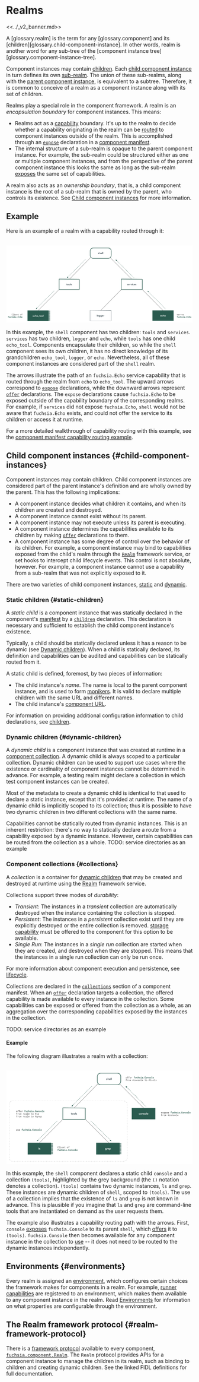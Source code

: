 # Realms

<<../_v2_banner.md>>

A [glossary.realm] is the term for any [glossary.component] and its
[children][glossary.child-component-instance]. In other words, realm is another
word for any sub-tree of the
[component instance tree][glossary.component-instance-tree].

Component instances may contain [children](#child-component-instances). Each
[child component instance](glossary#child-component-instance) in turn
defines its own [sub-realm](glossary#sub-realm). The union of these
sub-realms, along with the
[parent component instance](glossary#parent-component-instance), is
equivalent to a subtree. Therefore, it is common to conceive of a realm as a
component instance along with its set of children.

Realms play a special role in the component framework. A realm is an
*encapsulation boundary* for component instances. This means:

-   Realms act as a [capability](glossary#capability) boundary. It's up to
    the realm to decide whether a capability originating in the realm can be
    [routed](glossary#capability-routing) to component instances
    outside of the realm. This is accomplished through an [`expose`][expose]
    declaration in a [component manifest][component-manifests].
-   The internal structure of a sub-realm is opaque to the parent component
    instance. For example, the sub-realm could be structured either as one or
    multiple component instances, and from the perspective of the parent
    component instance this looks the same as long as the sub-realm
    [exposes][expose] the same set of capabilities.

A realm also acts as an *ownership boundary*, that is, a child component
instance is the root of a sub-realm that is owned by the parent, who controls
its existence. See [Child component instances](#child-component-instances) for
more information.

## Example

Here is an example of a realm with a capability routed through it:

<br>![Realm example](images/realm_example.png)<br>

In this example, the `shell` component has two children: `tools` and `services`.
`services` has two children, `logger` and `echo`, while `tools` has one child
`echo_tool`. Components encapsulate their children, so while the `shell`
component sees its own children, it has no direct knowledge of its grandchildren
`echo_tool`, `logger`, or `echo`. Nevertheless, all of these component instances
are considered part of the `shell` realm.

The arrows illustrate the path of an `fuchsia.Echo` service capability that is
routed through the realm from `echo` to `echo_tool`. The upward arrows
correspond to [`expose`][expose] declarations, while the downward arrows
represent [`offer`][offer] declarations. The `expose` declarations cause
`fuchsia.Echo` to be exposed outside of the capability boundary of the
corresponding realms. For example, if `services` did not expose `fuchsia.Echo`,
`shell` would not be aware that `fuchsia.Echo` exists, and could not offer the
service to its children or access it at runtime.

For a more detailed walkthrough of capability routing with this example, see the
[component manifest capability routing example][component-manifest-examples].

## Child component instances {#child-component-instances}

Component instances may contain children. Child component instances are
considered part of the parent instance's definition and are wholly owned by the
parent. This has the following implications:

-   A component instance decides what children it contains, and when its
    children are created and destroyed.
-   A component instance cannot exist without its parent.
-   A component instance may not execute unless its parent is executing.
-   A component instance determines the capabilities available to its children
    by making [`offer`][offer] declarations to them.
-   A component instance has some degree of control over the behavior of its
    children. For example, a component instance may bind to capabilities exposed
    from the child's realm through the [`Realm`](#realm-framework-protocol)
    framework service, or set hooks to intercept child lifecycle events. This
    control is not absolute, however. For example, a component instance cannot
    use a capability from a sub-realm that was not explicitly exposed to it.

There are two varieties of child component instances, [static](#static-children)
and [dynamic](#dynamic-children).

### Static children {#static-children}

A *static child* is a component instance that was statically declared in the
component's [manifest][component-manifests] by a [`children`][children]
declaration. This declaration is necessary and sufficient to establish the child
component instance's existence.

Typically, a child should be statically declared unless it has a reason to be
dynamic (see [Dynamic children](#dynamic-children)). When a child is statically
declared, its definition and capabilities can be audited and capabilities can be
statically routed from it.

A static child is defined, foremost, by two pieces of information:

-   The child instance's *name*. The name is local to the parent component
    instance, and is used to form [monikers][monikers]. It is valid to declare
    multiple children with the same URL and different names.
-   The child instance's [component URL][component-urls].

For information on providing additional configuration information to child
declarations, see [children][children].

### Dynamic children {#dynamic-children}

A *dynamic child* is a component instance that was created at runtime in a
[component collection](#collections). A dynamic child is always scoped
to a particular collection. Dynamic children can be used to support use cases
where the existence or cardinality of component instances cannot be determined
in advance. For example, a testing realm might declare a collection in which
test component instances can be created.

Most of the metadata to create a dynamic child is identical to that used to
declare a static instance, except that it's provided at runtime. The name of a
dynamic child is implicitly scoped to its collection; thus it is possible to
have two dynamic children in two different collections with the same name.

Capabilities cannot be statically routed from dynamic instances. This is an
inherent restriction: there's no way to statically declare a route from a
capability exposed by a dynamic instance. However, certain capabilities can be
routed from the collection as a whole. TODO: service directories as an example

### Component collections {#collections}

A *collection* is a container for [dynamic children](#dynamic-children) that
may be created and destroyed at runtime using the
[Realm](#realm-framework-protocol) framework service.

Collections support three modes of *durability*:

-   *Transient*: The instances in a *transient* collection are automatically
    destroyed when the instance containing the collection is stopped.
-   *Persistent*: The instances in a *persistent* collection exist until they
    are explicitly destroyed or the entire collection is removed.
    [storage capability][glossary.storage capability] must be offered to
    the component for this option to be available.
-   *Single Run*: The instances in a *single run* collection are started when
    they are created, and destroyed when they are stopped. This means that the
    instances in a single run collection can only be run once.

For more information about component execution and persistence, see
[lifecycle][lifecycle].

Collections are declared in the [`collections`][collections] section of a
component manifest. When an [`offer`][offer] declaration targets a collection,
the offered capability is made available to every instance in the collection.
Some capabilities can be exposed or offered from the collection as a whole, as
an aggregation over the corresponding capabilities exposed by the instances in
the collection.

TODO: service directories as an example

#### Example

The following diagram illustrates a realm with a collection:

<br>![Collection example](images/collection_example.png)<br>

In this example, the `shell` component declares a static child `console` and a
collection `(tools)`, highlighted by the grey background (the `()` notation
denotes a collection). `(tools)` contains two dynamic instances, `ls` and
`grep`. These instances are dynamic children of `shell`, scoped to `(tools)`.
The use of a collection implies that the existence of `ls` and `grep` is not
known in advance. This is plausible if you imagine that `ls` and `grep` are
command-line tools that are instantiated on demand as the user requests them.

The example also illustrates a capability routing path with the arrows. First,
`console` [exposes][expose] `fuchsia.Console` to its parent `shell`, which
[offers][offer] it to `(tools)`. `fuchsia.Console` then becomes available for
any component instance in the collection to [use][use] -- it does not need to be
routed to the dynamic instances independently.

## Environments {#environments}

Every realm is assigned an [environment][environments], which configures certain
choices the framework makes for components in a realm. For example,
[runner capabilities][runners] are registered to an environment, which makes
them available to any component instance in the realm. Read
[Environments][environments] for information on what properties are configurable
through the environment.

## The Realm framework protocol {#realm-framework-protocol}

There is a [framework protocol][framework-protocols] available to every
component, [`fuchsia.component.Realm`][realm.fidl]. The `Realm` protocol provides
APIs for a component instance to manage the children in its realm, such as
binding to children and creating dynamic children. See the linked FIDL
definitions for full documentation.

[glossary.storage capability]: glossary/README.md#storage-capability
[children]: https://fuchsia.dev/reference/cml#children
[collections]: https://fuchsia.dev/reference/cml#collections
[component-manifest-examples]: ./component_manifests.md#examples
[component-manifests]: ./component_manifests.md
[component-urls]: concepts/components/v2/identifiers.md#component-urls
[environments]: ./environments.md
[expose]: https://fuchsia.dev/reference/cml#expose
[offer]: https://fuchsia.dev/reference/cml#offer
[framework-protocols]: ./capabilities/protocol.md#framework
[monikers]: ./identifiers.md#monikers
[realm.fidl]: https://fuchsia.dev/reference/fidl/fuchsia.component#Realm
[runners]: ./capabilities/runners.md
[topology-instance-tree]: ./topology.md#component-instance-tree
[use]: https://fuchsia.dev/reference/cml#use
[lifecycle]: concepts/components/v2/lifecycle.md
